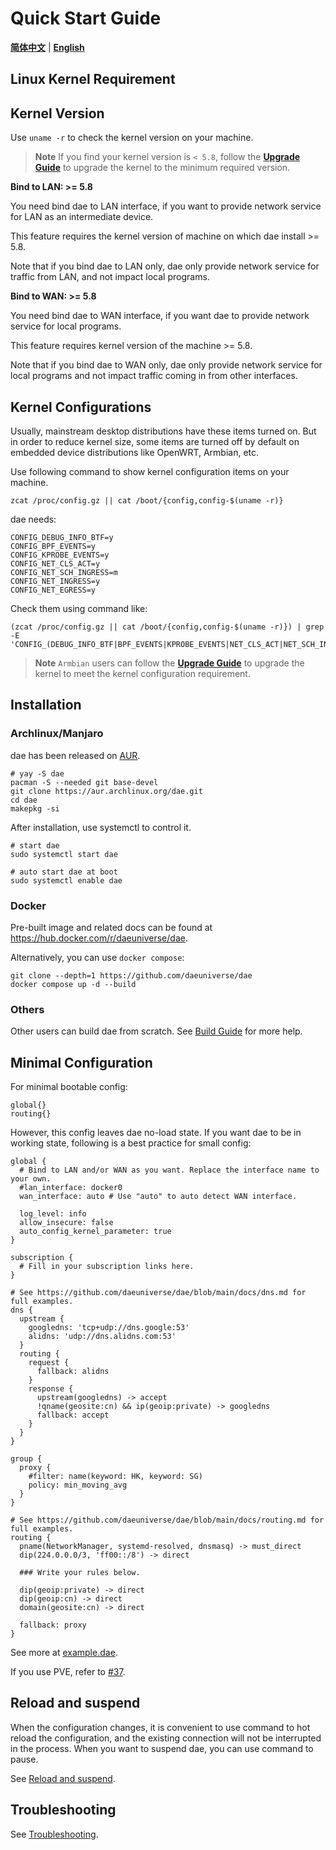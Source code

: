 # Quick Start Guide

[**简体中文**](README_zh.md) | [**English**](README.md)

## Linux Kernel Requirement

## Kernel Version

Use `uname -r` to check the kernel version on your machine.

> **Note**
> If you find your kernel version is `< 5.8`, follow the [**Upgrade Guide**](./kernel-upgrade.md) to upgrade the kernel to the minimum required version.

**Bind to LAN: >= 5.8**

You need bind dae to LAN interface, if you want to provide network service for LAN as an intermediate device.

This feature requires the kernel version of machine on which dae install >= 5.8.

Note that if you bind dae to LAN only, dae only provide network service for traffic from LAN, and not impact local programs.

**Bind to WAN: >= 5.8**

You need bind dae to WAN interface, if you want dae to provide network service for local programs.

This feature requires kernel version of the machine >= 5.8.

Note that if you bind dae to WAN only, dae only provide network service for local programs and not impact traffic coming in from other interfaces.

## Kernel Configurations

Usually, mainstream desktop distributions have these items turned on. But in order to reduce kernel size, some items are turned off by default on embedded device distributions like OpenWRT, Armbian, etc.

Use following command to show kernel configuration items on your machine.

```shell
zcat /proc/config.gz || cat /boot/{config,config-$(uname -r)}
```

dae needs:
```
CONFIG_DEBUG_INFO_BTF=y
CONFIG_BPF_EVENTS=y
CONFIG_KPROBE_EVENTS=y
CONFIG_NET_CLS_ACT=y
CONFIG_NET_SCH_INGRESS=m
CONFIG_NET_INGRESS=y
CONFIG_NET_EGRESS=y
```
Check them using command like:

```shell
(zcat /proc/config.gz || cat /boot/{config,config-$(uname -r)}) | grep -E 'CONFIG_(DEBUG_INFO_BTF|BPF_EVENTS|KPROBE_EVENTS|NET_CLS_ACT|NET_SCH_INGRESS|NET_INGRESS|NET_EGRESS)='
```

> **Note**
> `Armbian` users can follow the [**Upgrade Guide**](./kernel-upgrade.md) to upgrade the kernel to meet the kernel configuration requirement.

## Installation

### Archlinux/Manjaro

dae has been released on [AUR](https://aur.archlinux.org/packages/dae/).

```shell
# yay -S dae
pacman -S --needed git base-devel
git clone https://aur.archlinux.org/dae.git
cd dae
makepkg -si
```

After installation, use systemctl to control it.

```shell
# start dae
sudo systemctl start dae

# auto start dae at boot
sudo systemctl enable dae
```

### Docker

Pre-built image and related docs can be found at https://hub.docker.com/r/daeuniverse/dae.

Alternatively, you can use `docker compose`:

```shell
git clone --depth=1 https://github.com/daeuniverse/dae
docker compose up -d --build
```

### Others

Other users can build dae from scratch. See [Build Guide](build-by-yourself.md) for more help.

## Minimal Configuration

For minimal bootable config:

```shell
global{}
routing{}
```

However, this config leaves dae no-load state. If you want dae to be in working state, following is a best practice for small config:

```shell
global {
  # Bind to LAN and/or WAN as you want. Replace the interface name to your own.
  #lan_interface: docker0
  wan_interface: auto # Use "auto" to auto detect WAN interface.

  log_level: info
  allow_insecure: false
  auto_config_kernel_parameter: true
}

subscription {
  # Fill in your subscription links here.
}

# See https://github.com/daeuniverse/dae/blob/main/docs/dns.md for full examples.
dns {
  upstream {
    googledns: 'tcp+udp://dns.google:53'
    alidns: 'udp://dns.alidns.com:53'
  }
  routing {
    request {
      fallback: alidns
    }
    response {
      upstream(googledns) -> accept
      !qname(geosite:cn) && ip(geoip:private) -> googledns
      fallback: accept
    }
  }
}

group {
  proxy {
    #filter: name(keyword: HK, keyword: SG)
    policy: min_moving_avg
  }
}

# See https://github.com/daeuniverse/dae/blob/main/docs/routing.md for full examples.
routing {
  pname(NetworkManager, systemd-resolved, dnsmasq) -> must_direct
  dip(224.0.0.0/3, 'ff00::/8') -> direct

  ### Write your rules below.

  dip(geoip:private) -> direct
  dip(geoip:cn) -> direct
  domain(geosite:cn) -> direct

  fallback: proxy
}
```

See more at [example.dae](https://github.com/daeuniverse/dae/blob/main/example.dae).

If you use PVE, refer to [#37](https://github.com/daeuniverse/dae/discussions/37).

## Reload and suspend

When the configuration changes, it is convenient to use command to hot reload the configuration, and the existing connection will not be interrupted in the process. When you want to suspend dae, you can use command to pause.

See [Reload and suspend](reload-and-suspend.md).

## Troubleshooting

See [Troubleshooting](troubleshooting.md).
